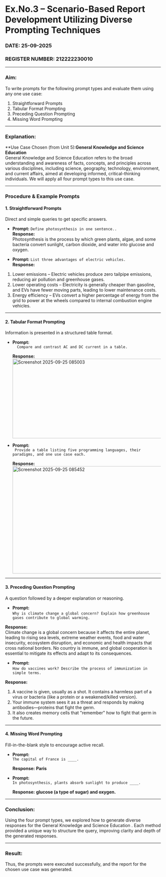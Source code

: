 # Ex.No.3 – Scenario-Based Report Development Utilizing Diverse Prompting Techniques  

### DATE:  25-09-2025
### REGISTER NUMBER:  212222230010

---

### **Aim:**  
To write prompts for the following prompt types and evaluate them using any one use case:  
1. Straightforward Prompts  
2. Tabular Format Prompting  
3. Preceding Question Prompting  
4. Missing Word Prompting  

---

### **Explanation:**  
**Use Case Chosen (from Unit 5):**General Knowledge and Science Education**  
General Knowledge and Science Education refers to the broad understanding and awareness of facts, concepts, and principles across various disciplines, including science, geography, technology, environment, and current affairs, aimed at developing informed, critical-thinking individuals.
We will apply all four prompt types to this use case.  

---

### **Procedure & Example Prompts**

#### **1. Straightforward Prompts**  
Direct and simple queries to get specific answers.  

- **Prompt:** `Define photosynthesis in one sentence..`  
  **Response:**  
  Photosynthesis is the process by which green plants, algae, and some bacteria convert sunlight, carbon dioxide, and water into glucose and oxygen.

- **Prompt:** `List three advantages of electric vehicles.`  
  **Response:**  
 1. Lower emissions – Electric vehicles produce zero tailpipe emissions, reducing air pollution and greenhouse gases.
 2. Lower operating costs – Electricity is generally cheaper than gasoline, and EVs have fewer moving parts, leading to lower maintenance costs.
 3. Energy efficiency – EVs convert a higher percentage of energy from the grid to power at the wheels compared to internal combustion engine vehicles.
---

#### **2. Tabular Format Prompting**  
Information is presented in a structured table format.  

- **Prompt:**  
  ``  Compare and contrast AC and DC current in a table.``
  
  **Response:**
   <img width="996" height="257" alt="Screenshot 2025-09-25 085003" src="https://github.com/user-attachments/assets/bea2fe15-a0d8-495d-9e52-131fd37be38d" />

- **Prompt:**  
  `` Provide a table listing five programming languages, their paradigms, and one use case each.``
  
  **Response:**
     <img width="1043" height="347" alt="Screenshot 2025-09-25 085452" src="https://github.com/user-attachments/assets/caae9f0e-64c9-47b9-981e-21cc223512d7" />

---

#### **3. Preceding Question Prompting**  
A question followed by a deeper explanation or reasoning.  

- **Prompt:**  
  `Why is climate change a global concern? Explain how greenhouse gases contribute to global warming.`  

**Response:**  
Climate change is a global concern because it affects the entire planet, leading to rising sea levels, extreme weather events, food and water insecurity, ecosystem disruption, and economic and health impacts that cross national borders. No country is immune, and global cooperation is essential to mitigate its effects and adapt to its consequences.

- **Prompt:**  
  `How do vaccines work? Describe the process of immunization in simple terms.`  

**Response:** 
1. A vaccine is given, usually as a shot. It contains a harmless part of a virus or bacteria (like a protein or a weakened/killed version).
2. Your immune system sees it as a threat and responds by making antibodies—proteins that fight the germ.
3. It also creates memory cells that "remember" how to fight that germ in the future.

---

#### **4. Missing Word Prompting**  
Fill-in-the-blank style to encourage active recall.  

- **Prompt:**  
  `The capital of France is ____.`
    
  **Response:** **Paris**  

- **Prompt:**  
  `In photosynthesis, plants absorb sunlight to produce ____.`
   
  **Response:** **glucose (a type of sugar) and oxygen.**  

---

### **Conclusion:**  
Using the four prompt types, we explored how to generate diverse responses for the General Knowledge and Science Education . Each method provided a unique way to structure the query, improving clarity and depth of the generated responses.  

---

### **Result:**  
Thus, the prompts were executed successfully, and the report for the chosen use case was generated.  
